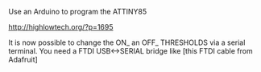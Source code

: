 Use an Arduino to program the ATTINY85

http://highlowtech.org/?p=1695

It is now possible to change the ON_ an OFF_ THRESHOLDS via a serial terminal. You need a FTDI USB<->SERIAL bridge like [this FTDI cable from Adafruit]

[](WWW-SERIAL.jpg)
